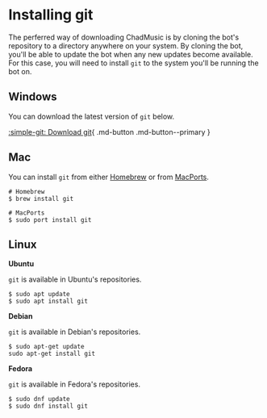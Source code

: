 # Installing git
The perferred way of downloading ChadMusic is by cloning the bot's repository to a directory anywhere on your system. By cloning the bot, you'll be able to update the bot when any new updates become available. For this case, you will need to install `git` to the system you'll be running the bot on.

## Windows
You can download the latest version of `git` below.

[:simple-git: Download git](https://git-scm.com/download/win){ .md-button .md-button--primary }

## Mac
You can install `git` from either [Homebrew](https://brew.sh/) or from [MacPorts](https://www.macports.org/).

```
# Homebrew
$ brew install git
```

```
# MacPorts
$ sudo port install git
```

## Linux
**Ubuntu**

`git` is available in Ubuntu's repositories.

```
$ sudo apt update
$ sudo apt install git
```

**Debian**

`git` is available in Debian's repositories.

```
$ sudo apt-get update
sudo apt-get install git
```

**Fedora**

`git` is available in Fedora's repositories.

```
$ sudo dnf update
$ sudo dnf install git
```